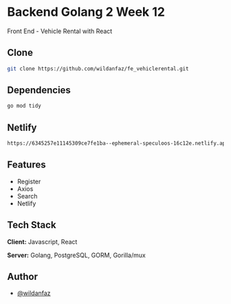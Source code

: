# Backend Golang 2 Week 12

Front End - Vehicle Rental with React

## Clone

```bash
git clone https://github.com/wildanfaz/fe_vehiclerental.git
```

## Dependencies

```bash
go mod tidy
```

## Netlify

```bash
https://6345257e11145309ce7fe1ba--ephemeral-speculoos-16c12e.netlify.app/
```

## Features

- Register
- Axios
- Search
- Netlify

## Tech Stack

**Client:** Javascript, React

**Server:** Golang, PostgreSQL, GORM, Gorilla/mux

## Author

- [@wildanfaz](https://www.github.com/wildanfaz)
